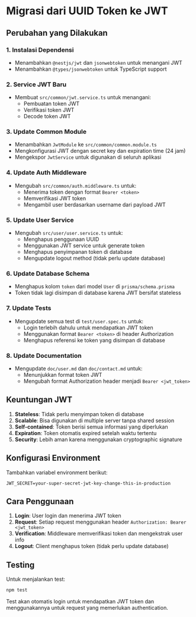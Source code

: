 # Migrasi dari UUID Token ke JWT

## Perubahan yang Dilakukan

### 1. Instalasi Dependensi
- Menambahkan `@nestjs/jwt` dan `jsonwebtoken` untuk menangani JWT
- Menambahkan `@types/jsonwebtoken` untuk TypeScript support

### 2. Service JWT Baru
- Membuat `src/common/jwt.service.ts` untuk menangani:
  - Pembuatan token JWT
  - Verifikasi token JWT
  - Decode token JWT

### 3. Update Common Module
- Menambahkan `JwtModule` ke `src/common/common.module.ts`
- Mengkonfigurasi JWT dengan secret key dan expiration time (24 jam)
- Mengekspor `JwtService` untuk digunakan di seluruh aplikasi

### 4. Update Auth Middleware
- Mengubah `src/common/auth.middleware.ts` untuk:
  - Menerima token dengan format `Bearer <token>`
  - Memverifikasi JWT token
  - Mengambil user berdasarkan username dari payload JWT

### 5. Update User Service
- Mengubah `src/user/user.service.ts` untuk:
  - Menghapus penggunaan UUID
  - Menggunakan JWT service untuk generate token
  - Menghapus penyimpanan token di database
  - Mengupdate logout method (tidak perlu update database)

### 6. Update Database Schema
- Menghapus kolom `token` dari model `User` di `prisma/schema.prisma`
- Token tidak lagi disimpan di database karena JWT bersifat stateless

### 7. Update Tests
- Mengupdate semua test di `test/user.spec.ts` untuk:
  - Login terlebih dahulu untuk mendapatkan JWT token
  - Menggunakan format `Bearer <token>` di header Authorization
  - Menghapus referensi ke token yang disimpan di database

### 8. Update Documentation
- Mengupdate `doc/user.md` dan `doc/contact.md` untuk:
  - Menunjukkan format token JWT
  - Mengubah format Authorization header menjadi `Bearer <jwt_token>`

## Keuntungan JWT

1. **Stateless**: Tidak perlu menyimpan token di database
2. **Scalable**: Bisa digunakan di multiple server tanpa shared session
3. **Self-contained**: Token berisi semua informasi yang diperlukan
4. **Expiration**: Token otomatis expired setelah waktu tertentu
5. **Security**: Lebih aman karena menggunakan cryptographic signature

## Konfigurasi Environment

Tambahkan variabel environment berikut:
```
JWT_SECRET=your-super-secret-jwt-key-change-this-in-production
```

## Cara Penggunaan

1. **Login**: User login dan menerima JWT token
2. **Request**: Setiap request menggunakan header `Authorization: Bearer <jwt_token>`
3. **Verification**: Middleware memverifikasi token dan mengekstrak user info
4. **Logout**: Client menghapus token (tidak perlu update database)

## Testing

Untuk menjalankan test:
```bash
npm test
```

Test akan otomatis login untuk mendapatkan JWT token dan menggunakannya untuk request yang memerlukan authentication. 